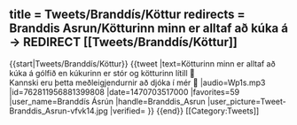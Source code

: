 title = Tweets/Branddís/Köttur
redirects = Branddis Asrun/Kötturinn minn er alltaf að kúka á -> REDIRECT [[Tweets/Branddís/Köttur]]
---

{{start|Tweets/Branddís/Köttur}}
{{tweet
|text=Kötturinn minn er alltaf að kúka á gólfið en kúkurinn er stór og kötturinn lítill 🤔 <br/>Kannski eru þetta meðleigjendurnir að djóka í mér 🤔
|audio=Wp1s.mp3
|id=762811956881399808
|date=1470703517000
|favorites=59
|user_name=Branddís Ásrún
|handle=Branddis_Asrun
|user_picture=Tweet-Branddis_Asrun-vfvk14.jpg
|verified=
}}
{{end}}<noinclude>
[[Category:Tweets]]
</noinclude>